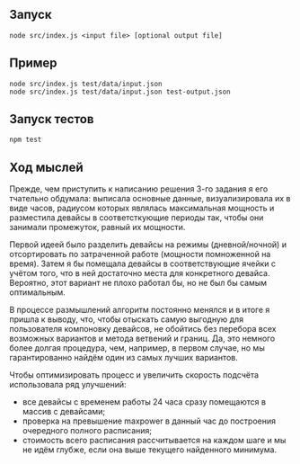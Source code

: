## Запуск

```
node src/index.js <input file> [optional output file]
```

## Пример

```
node src/index.js test/data/input.json
node src/index.js test/data/input.json test-output.json
```

## Запуск тестов

```
npm test
```

## Ход мыслей

Прежде, чем приступить к написанию решения 3-го задания я его тчательно обдумала: выписала основные данные,
визуализировала их в виде часов, радиусом которых являлась максимальная мощность и разместила девайсы в соответсткующие периоды так,
чтобы они занимали промежуток, равный их мощности.

Первой идеей было разделить девайсы на режимы (дневной/ночной) и отсортировать по затраченной работе (мощности помноженной на время).
Затем я бы помещала девайсы в соответствующие ячейки с учётом того, что в ней достаточно места для конкретного девайса.
Вероятно, этот вариант не плохо работал бы, но не был бы самым оптимальным.

В процессе размышлений алгоритм постоянно менялся и в итоге я пришла к выводу, что,
чтобы отыскать самую выгодную для пользователя компоновку девайсов, не обойтись без перебора всех возможных вариантов и метода ветвений и границ.
Да, это немного более долгая процедура, чем, например, в первом случае, но мы гарантированно найдём один из самых лучших вариантов.

Чтобы оптимизировать процесс и увеличить скорость подсчёта использовала ряд улучшений:
- все девайсы с временем работы 24 часа сразу помещаются в массив с девайсами;
- проверка на превышение maxpower в данный час до построения очередного полного расписания;
- стоимость всего расписания рассчитывается на каждом шаге и мы не идём глубже, если она выше текущего найденного минимума.
